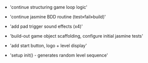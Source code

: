
- 'continue structuring game loop logic'
- 'continue jasmine BDD routine (test»fail»build)'
- 'add pad trigger sound effects (x4)'

- 'build-out game object scaffolding, configure initial jasmine tests'
- 'add start button, logo + level display'
- 'setup init() - generates random level sequence'
